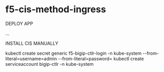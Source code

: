 # f5-cis-method-ingress

DEPLOY APP

...

INSTALL CIS MANUALLY

kubectl create secret generic f5-bigip-ctlr-login -n kube-system --from-literal=username=admin --from-literal=password=<password>
kubectl create serviceaccount bigip-ctlr -n kube-system
